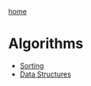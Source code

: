 [home](../README.md)
# Algorithms
- [Sorting](./sorting/README.md)
- [Data Structures](./data_structures/README.md)
